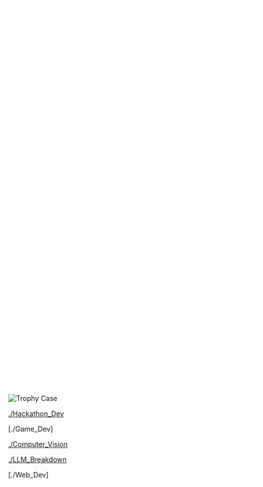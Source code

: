 ![Metrics](github-metrics.svg)

![Trophy Case](https://github-profile-trophy.vercel.app/?username=ozep&column=-1&theme=darkhub&no-frame=true)

[./Hackathon_Dev](https://github.com/oZep/oZep/blob/main/hackathon-dev.md)

[./Game_Dev]

[./Computer_Vision](https://github.com/oZep/oZep/blob/main/computer-vision-proj.md)

[./LLM_Breakdown](https://github.com/oZep/oZep/blob/main/llm-breakdown.md)

[./Web_Dev]
